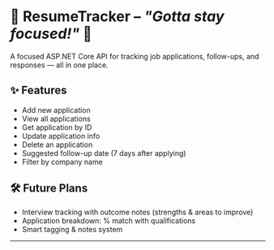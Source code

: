 # 📄 ResumeTracker – *"Gotta stay focused!"* 🚀

A focused ASP.NET Core API for tracking job applications, follow-ups, and responses — all in one place.

## ✨ Features

- Add new application  
- View all applications  
- Get application by ID  
- Update application info  
- Delete an application  
- Suggested follow-up date (7 days after applying)  
- Filter by company name  

## 🛠️ Future Plans

- Interview tracking with outcome notes (strengths & areas to improve)  
- Application breakdown: % match with qualifications  
- Smart tagging & notes system  

---
